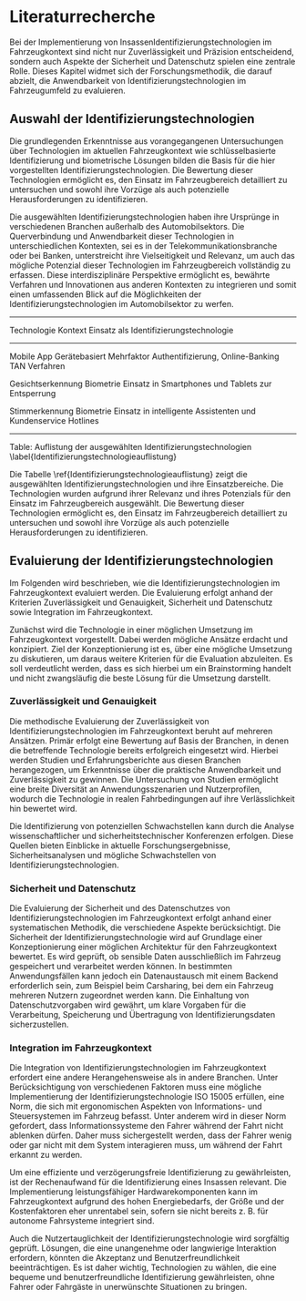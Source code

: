 # Literaturrecherche

Bei der Implementierung von InsassenIdentifizierungstechnologien im Fahrzeugkontext sind nicht nur Zuverlässigkeit und Präzision entscheidend, sondern auch Aspekte der Sicherheit und Datenschutz spielen eine zentrale Rolle. Dieses Kapitel widmet sich der Forschungsmethodik, die darauf abzielt, die Anwendbarkeit von Identifizierungstechnologien im Fahrzeugumfeld zu evaluieren.

## Auswahl der Identifizierungstechnologien

Die grundlegenden Erkenntnisse aus vorangegangenen Untersuchungen über Technologien im aktuellen Fahrzeugkontext wie schlüsselbasierte Identifizierung und biometrische Lösungen bilden die Basis für die hier vorgestellten Identifizierungstechnologien. Die Bewertung dieser Technologien ermöglicht es, den Einsatz im Fahrzeugbereich detailliert zu untersuchen und sowohl ihre Vorzüge als auch potenzielle Herausforderungen zu identifizieren. 

Die ausgewählten Identifizierungstechnologien haben ihre Ursprünge in verschiedenen Branchen außerhalb des Automobilsektors. Die Querverbindung und Anwendbarkeit dieser Technologien in unterschiedlichen Kontexten, sei es in der Telekommunikationsbranche oder bei Banken, unterstreicht ihre Vielseitigkeit und Relevanz, um auch das mögliche Potenzial dieser Technologien im Fahrzeugbereich vollständig zu erfassen. Diese interdisziplinäre Perspektive ermöglicht es, bewährte Verfahren und Innovationen aus anderen Kontexten zu integrieren und somit einen umfassenden Blick auf die Möglichkeiten der Identifizierungstechnologien im Automobilsektor zu werfen.

------------------------------------------------------------------------------------------------------------
Technologie             Kontext             Einsatz als Identifizierungstechnologie  
------------------      --------------      ----------------------------------------------------------------
Mobile App              Gerätebasiert       Mehrfaktor Authentifizierung, Online-Banking TAN Verfahren

Gesichtserkennung       Biometrie           Einsatz in Smartphones und Tablets zur Entsperrung

Stimmerkennung          Biometrie           Einsatz in intelligente Assistenten und Kundenservice Hotlines

------------------------------------------------------------------------------------------------------------
Table: Auflistung der ausgewählten Identifizierungstechnologien \label{Identifizierungstechnologieauflistung}

Die Tabelle \ref{Identifizierungstechnologieauflistung} zeigt die ausgewählten Identifizierungstechnologien und ihre Einsatzbereiche. Die Technologien wurden aufgrund ihrer Relevanz und ihres Potenzials für den Einsatz im Fahrzeugbereich ausgewählt. Die Bewertung dieser Technologien ermöglicht es, den Einsatz im Fahrzeugbereich detailliert zu untersuchen und sowohl ihre Vorzüge als auch potenzielle Herausforderungen zu identifizieren.

## Evaluierung der Identifizierungstechnologien

Im Folgenden wird beschrieben, wie die Identifizierungstechnologien im Fahrzeugkontext evaluiert werden. Die Evaluierung erfolgt anhand der Kriterien Zuverlässigkeit und Genauigkeit, Sicherheit und Datenschutz sowie Integration im Fahrzeugkontext.

Zunächst wird die Technologie in einer möglichen Umsetzung im Fahrzeugkontext vorgestellt. Dabei werden mögliche Ansätze erdacht und konzipiert. Ziel der Konzeptionierung ist es, über eine mögliche Umsetzung zu diskutieren, um daraus weitere Kriterien für die Evaluation abzuleiten. Es soll verdeutlicht werden, dass es sich hierbei um ein Brainstorming handelt und nicht zwangsläufig die beste Lösung für die Umsetzung darstellt.

### Zuverlässigkeit und Genauigkeit

Die methodische Evaluierung der Zuverlässigkeit von Identifizierungstechnologien im Fahrzeugkontext beruht auf mehreren Ansätzen. Primär erfolgt eine Bewertung auf Basis der Branchen, in denen die betreffende Technologie bereits erfolgreich eingesetzt wird. Hierbei werden Studien und Erfahrungsberichte aus diesen Branchen herangezogen, um Erkenntnisse über die praktische Anwendbarkeit und Zuverlässigkeit zu gewinnen. Die Untersuchung von Studien ermöglicht eine breite Diversität an Anwendungsszenarien und Nutzerprofilen, wodurch die Technologie in realen Fahrbedingungen auf ihre Verlässlichkeit hin bewertet wird.

Die Identifizierung von potenziellen Schwachstellen kann durch die Analyse wissenschaftlicher und sicherheitstechnischer Konferenzen erfolgen. Diese Quellen bieten Einblicke in aktuelle Forschungsergebnisse, Sicherheitsanalysen und mögliche Schwachstellen von Identifizierungstechnologien. 

### Sicherheit und Datenschutz

Die Evaluierung der Sicherheit und des Datenschutzes von Identifizierungstechnologien im Fahrzeugkontext erfolgt anhand einer systematischen Methodik, die verschiedene Aspekte berücksichtigt. Die Sicherheit der Identifizierungstechnologie wird auf Grundlage einer Konzeptionierung einer möglichen Architektur für den Fahrzeugkontext bewertet. Es wird geprüft, ob sensible Daten ausschließlich im Fahrzeug gespeichert und verarbeitet werden können. In bestimmten Anwendungsfällen kann jedoch ein Datenaustausch mit einem Backend erforderlich sein, zum Beispiel beim Carsharing, bei dem ein Fahrzeug mehreren Nutzern zugeordnet werden kann. Die Einhaltung von Datenschutzvorgaben wird gewährt, um klare Vorgaben für die Verarbeitung, Speicherung und Übertragung von Identifizierungsdaten sicherzustellen. 

### Integration im Fahrzeugkontext

Die Integration von Identifizierungstechnologien im Fahrzeugkontext erfordert eine andere Herangehensweise als in andere Branchen. Unter Berücksichtigung von verschiedenen Faktoren muss eine mögliche Implementierung der Identifizierungstechnologie ISO 15005 erfüllen, eine Norm, die sich mit ergonomischen Aspekten von Informations- und Steuersystemen im Fahrzeug befasst. Unter anderem wird in dieser Norm gefordert, dass Informationssysteme den Fahrer während der Fahrt nicht ablenken dürfen. Daher muss sichergestellt werden, dass der Fahrer wenig oder gar nicht mit dem System interagieren muss, um während der Fahrt erkannt zu werden.

Um eine effiziente und verzögerungsfreie Identifizierung zu gewährleisten, ist der Rechenaufwand für die Identifizierung eines Insassen relevant. Die Implementierung leistungsfähiger Hardwarekomponenten kann im Fahrzeugkontext aufgrund des hohen Energiebedarfs, der Größe und der Kostenfaktoren eher unrentabel sein, sofern sie nicht bereits z. B. für autonome Fahrsysteme integriert sind.

Auch die Nutzertauglichkeit der Identifizierungstechnologie wird sorgfältig geprüft. Lösungen, die eine unangenehme oder langwierige Interaktion erfordern, könnten die Akzeptanz und Benutzerfreundlichkeit beeinträchtigen. Es ist daher wichtig, Technologien zu wählen, die eine bequeme und benutzerfreundliche Identifizierung gewährleisten, ohne Fahrer oder Fahrgäste in unerwünschte Situationen zu bringen.
